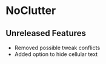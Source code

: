 # NoClutter
## Unreleased Features
- Removed possible tweak conflicts
- Added option to hide cellular text